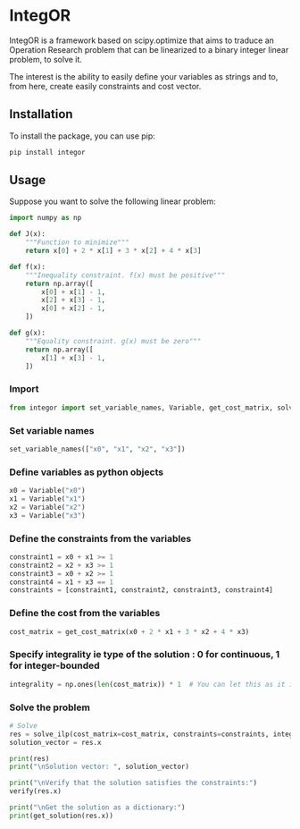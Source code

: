 # IntegOR
IntegOR is a framework based on scipy.optimize that aims to traduce an Operation Research problem that can be linearized to a binary integer linear problem, to solve it.

The interest is the ability to easily define your variables as strings and to, from here, create easily constraints and cost vector.

## Installation
To install the package, you can use pip:
```bash
pip install integor
```
## Usage

Suppose you want to solve the following linear problem:
```python
import numpy as np

def J(x):
    """Function to minimize"""
    return x[0] + 2 * x[1] + 3 * x[2] + 4 * x[3]

def f(x):
    """Inequality constraint. f(x) must be positive"""
    return np.array([
        x[0] + x[1] - 1,
        x[2] + x[3] - 1,
        x[0] + x[2] - 1,
    ])

def g(x):
    """Equality constraint. g(x) must be zero"""
    return np.array([
        x[1] + x[3] - 1,
    ])
```
### Import
```python
from integor import set_variable_names, Variable, get_cost_matrix, solve_ilp, get_solution
```

### Set variable names
```python
set_variable_names(["x0", "x1", "x2", "x3"])
```

### Define variables as python objects
```python
x0 = Variable("x0")
x1 = Variable("x1")
x2 = Variable("x2")
x3 = Variable("x3")
```

### Define the constraints from the variables
```python
constraint1 = x0 + x1 >= 1
constraint2 = x2 + x3 >= 1
constraint3 = x0 + x2 >= 1
constraint4 = x1 + x3 == 1
constraints = [constraint1, constraint2, constraint3, constraint4]
```

### Define the cost from the variables
```python
cost_matrix = get_cost_matrix(x0 + 2 * x1 + 3 * x2 + 4 * x3)
```

### Specify integrality ie type of the solution : 0 for continuous, 1 for integer-bounded
```python
integrality = np.ones(len(cost_matrix)) * 1  # You can let this as it is
```

### Solve the problem
```python
# Solve
res = solve_ilp(cost_matrix=cost_matrix, constraints=constraints, integrality=integrality)
solution_vector = res.x

print(res)
print("\nSolution vector: ", solution_vector)

print("\nVerify that the solution satisfies the constraints:")
verify(res.x)

print("\nGet the solution as a dictionary:")
print(get_solution(res.x))
```